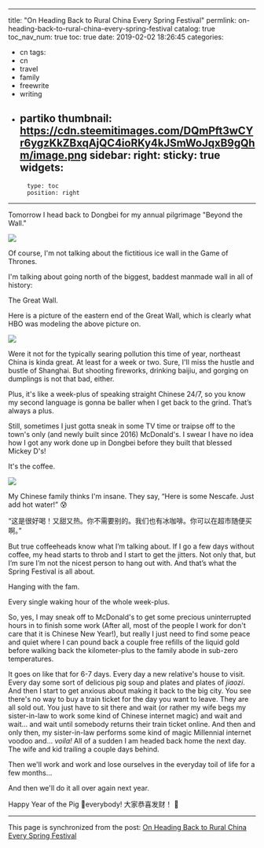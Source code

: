 
---
title: "On Heading Back to Rural China Every Spring Festival"
permlink: on-heading-back-to-rural-china-every-spring-festival
catalog: true
toc_nav_num: true
toc: true
date: 2019-02-02 18:26:45
categories:
- cn
tags:
- cn
- travel
- family
- freewrite
- writing
- partiko
thumbnail: https://cdn.steemitimages.com/DQmPft3wCYr6ygzKkZBxqAjQC4ioRKy4kJSmWoJqxB9gQhm/image.png
sidebar:
    right:
        sticky: true
widgets:
    -
        type: toc
        position: right
---


Tomorrow I head back to Dongbei for my annual pilgrimage "Beyond the Wall."

![](https://cdn.steemitimages.com/DQmPft3wCYr6ygzKkZBxqAjQC4ioRKy4kJSmWoJqxB9gQhm/image.png)

Of course, I'm not talking about the fictitious ice wall in the Game of Thrones.

I'm talking about going north of the biggest, baddest manmade wall in all of history:

The Great Wall.

Here is a picture of the eastern end of the Great Wall, which is clearly what HBO was modeling the above picture on.

![](https://cdn.steemitimages.com/DQmUZ1saXMuqVz1rQvgFz4mqHQzUHq9XZEo7sLnXtcvMNAd/image.png)

Were it not for the typically searing pollution this time of year, northeast China is kinda great. At least for a week or two. Sure, I'll miss the hustle and bustle of Shanghai. But shooting fireworks, drinking baijiu, and gorging on dumplings is not that bad, either.

Plus, it's like a week-plus of speaking straight Chinese 24/7, so you know my second language is gonna be baller when I get back to the grind. That’s always a plus.

Still, sometimes I just gotta sneak in some TV time or traipse off to the town's only (and newly built since 2016) McDonald's. I swear I have no idea how I got any work done up in Dongbei before they built that blessed Mickey D's!

It's the coffee.

![](https://cdn.steemitimages.com/DQmQkzDYsiGhxHjGS6wwmcGXYsirL8UBJswQUZD3bpNzps9/image.png)

My Chinese family thinks I'm insane. They say, “Here is some Nescafe. Just add hot water!” 😰

“这是很好喝！又甜又热。你不需要别的。我们也有冰咖啡。你可以在超市随便买啊。”

But true coffeeheads know what I’m talking about. If I go a few days without coffee, my head starts to throb and I start to get the jitters. Not only that, but I’m sure I’m not the nicest person to hang out with. And that’s what the Spring Festival is all about.

Hanging with the fam.

Every single waking hour of the whole week-plus.

So, yes, I may sneak off to McDonald's to get some precious uninterrupted hours in to finish some work (After all, most of the people I work for don't care that it is Chinese New Year!), but really I just need to find some peace and quiet where I can pound back a couple free refills of the liquid gold before walking back the kilometer-plus to the family abode in sub-zero temperatures.

It goes on like that for 6-7 days. Every day a new relative's house to visit. Every day some sort of delicious pig soup and plates and plates of _jiaozi_. And then I start to get anxious about making it back to the big city. You see there's no way to buy a train ticket for the day you want to leave. They are all sold out. You just have to sit there and wait (or rather my wife begs my sister-in-law to work some kind of Chinese internet magic) and wait and wait... and wait until somebody returns their train ticket online. And then and only then, my sister-in-law performs some kind of magic Millennial internet voodoo and... _voila!_ All of a sudden I am headed back home the next day. The wife and kid trailing a couple days behind.

Then we'll work and work and lose ourselves in the everyday toil of life for a few months...

And then we'll do it all over again next year.

Happy Year of the Pig 🐷everybody! 大家恭喜发财！ 🙏

- - -

This page is synchronized from the post: [On Heading Back to Rural China Every Spring Festival](https://steemit.com/@shanghaipreneur/on-heading-back-to-rural-china-every-spring-festival)
